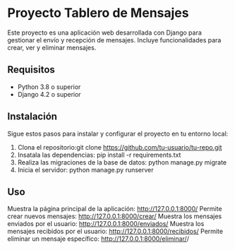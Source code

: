 # Proyecto Tablero de Mensajes
Este proyecto es una aplicación web desarrollada con Django para gestionar el envío y recepción de mensajes. Incluye funcionalidades para crear, ver y eliminar mensajes.

## Requisitos
- Python 3.8 o superior
- Django 4.2 o superior

## Instalación
Sigue estos pasos para instalar y configurar el proyecto en tu entorno local:

1. Clona el repositorio:git clone https://github.com/tu-usuario/tu-repo.git
2. Insatala las dependencias: pip install -r requirements.txt
3. Realiza las migraciones de la base de datos: python manage.py migrate
4. Inicia el servidor: python manage.py runserver

## Uso
Muestra la página principal de la aplicación: http://127.0.0.1:8000/
Permite crear nuevos mensajes: http://127.0.0.1:8000/crear/
Muestra los mensajes enviados por el usuario: http://127.0.0.1:8000/enviados/
Muestra los mensajes recibidos por el usuario: http://127.0.0.1:8000/recibidos/
Permite eliminar un mensaje específico: http://127.0.0.1:8000/eliminar/<id>/
